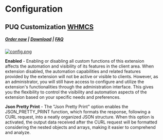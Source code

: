 # Configuration

## PUQ Customization **[WHMCS](https://puqcloud.com/link.php?id=77)**

#####  [Order now](https://puqcloud.com/whmcs-addon-puq-customization.php) | [Download](https://download.puqcloud.com/WHMCS/addons/PUQ-Customization/) | [FAQ](https://faq.puqcloud.com/)

[![config.png](https://doc.puq.info/uploads/images/gallery/2024-01/scaled-1680-/config.png)](https://doc.puq.info/uploads/images/gallery/2024-01/config.png)

**Enabled** - Enabling or disabling all custom functions of this extension affects the automation and visibility of its features in the client area. When extension disabled, the automation capabilities and related features provided by the extension will not be active or visible to clients. However, as an administrator, you will still have access to configure and utilize the extension's functionalities through the administration interface. This gives you the flexibility to control the visibility and automation aspects of the extension based on your specific needs and preferences.

**Json Pretty Print** - The "Json Pretty Print" option enables the JSON\_PRETTY\_PRINT function, which formats the response, following a CURL request, into a neatly organized JSON structure. When this option is activated, the output data received after the CURL request will be formatted considering the nested objects and arrays, making it easier to comprehend and analyze.